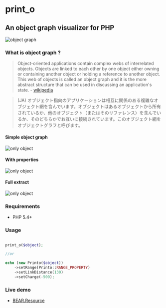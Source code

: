 # print_o
## An object graph visualizer for PHP

![object graph](http://koriym.github.io/print_o/v1/img/big.png)

### What is object graph ?

> Object-oriented applications contain complex webs of interrelated objects. Objects are linked to each other by one object either owning or containing another object or holding a reference to another object. This web of objects is called an object graph and it is the more abstract structure that can be used in discussing an application's state. - [wikipedia](http://en.wikipedia.org/wiki/Object_graph)

> (JA) オブジェクト指向のアプリケーションは相互に関係のある複雑なオブジェクト網を含んでいます。オブジェクトはあるオブジェクトから所有されているか、他のオブジェクト（またはそのリファレンス）を含んでいるか、そのどちらかでお互いに接続されています。このオブジェクト網をオブジェクトグラフと呼びます。

#### Simple object graph
![only object](http://koriym.github.io/print_o/v1/img/object.png)

#### With properties
![only object](http://koriym.github.io/print_o/v1/img/prop.png)

#### Full extract
![only object](http://koriym.github.io/print_o/v1/img/full.png)

### Requirements
 * PHP 5.4+

### Usage


```php

print_o($object);

//or 

echo (new Printo($object))
    ->setRange(Printo::RANGE_PROPERTY)
    ->setLinkDistance(130)
    ->setCharge(-500);
```

### Live demo

 * [BEAR.Resource](http://koriym.github.io/print_o/v1/libs/bear.resource.html)
